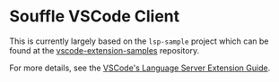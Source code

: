 # Souffle VSCode Client

This is currently largely based on the `lsp-sample` project which can be found
at the
[vscode-extension-samples](https://github.com/microsoft/vscode-extension-samples)
repository.

For more details, see the
[VSCode's Language Server Extension Guide](https://code.visualstudio.com/api/language-extensions/language-server-extension-guide).
